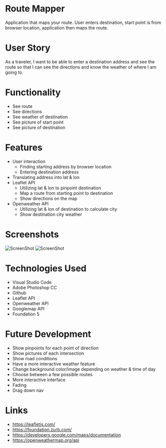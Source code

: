 # Route Mapper
Application that maps your route.
User enters destination, start point is from browser location, application then maps the route.

# User Story
As a traveler, I want to be able to enter a destination address and see the route so that I can see the directions and know the weather of where I am going to.

# Functionality
* See route
* See directions
* See weather of destination
* See picture of start point
* See picture of destination

# Features
* User interaction
    * Finding starting address by browser location
    * Entering destination address
* Translating address into lat & lon
* Leaflet API
    * Utilizing lat & lon to pinpoint destination
    * Map a route from starting point to destination
    * Show directions on the map
* Openweather API
    * Utilizing lat & lon of destination to calculate city 
    * Show destination city weather

# Screenshots
![ScreenShot](https://user-images.githubusercontent.com/54414548/68074806-cb3b7200-fd5c-11e9-8251-d749d28144f4.png)
![ScreenShot](https://user-images.githubusercontent.com/54414548/68074827-23727400-fd5d-11e9-9a31-fc097a9a6162.png)

# Technologies Used
* Visual Studio Code
* Adobe Photoshop CC
* Github
* Leaflet API
* Openweather API
* Googlemap API
* Foundation 5

# Future Development
* Show pinpoints for each point of direction
* Show pictures of each intersection
* Show road conditions
* Have a more interactive weather feature
* Change background color/image depending on weather & time of day
* Choose between a few possible routes
* More interactive interface
* Fading
* Drag down nav

# Links
* https://leafletjs.com/
* https://foundation.zurb.com/
* https://developers.google.com/maps/documentation
* https://openweathermap.org/api